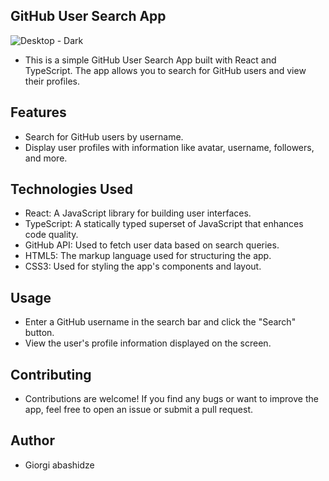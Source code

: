 ## GitHub User Search App
 ![Desktop - Dark](https://github.com/Abashidzeofficial/github-user-search-app/assets/114133338/34feee72-1e9e-44aa-8f20-30ce69aa581d)

- This is a simple GitHub User Search App built with React and TypeScript. The app allows you to search for GitHub users and view their profiles.

## Features

- Search for GitHub users by username.
- Display user profiles with information like avatar, username, followers, and more.

## Technologies Used
 - React: A JavaScript library for building user interfaces.
 - TypeScript: A statically typed superset of JavaScript that enhances code quality.
 - GitHub API: Used to fetch user data based on search queries.
 - HTML5: The markup language used for structuring the app.
 - CSS3: Used for styling the app's components and layout.
   
## Usage
- Enter a GitHub username in the search bar and click the "Search" button.
- View the user's profile information displayed on the screen.
  
## Contributing
 - Contributions are welcome! If you find any bugs or want to improve the app, feel free to open an issue or submit a pull request.

## Author
- Giorgi abashidze
